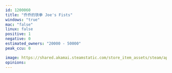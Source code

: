 ```yaml
---
id: 1200060
title: "乔乔的铁拳 Joe's Fists"
windows: "true"
mac: "false"
linux: false
positive: 1
negative: 0
estimated_owners: "20000 - 50000"
peak_ccu: 0

image: https://shared.akamai.steamstatic.com/store_item_assets/steam/apps/1200060/header.jpg?t=1588042586
opinions:
---
```

